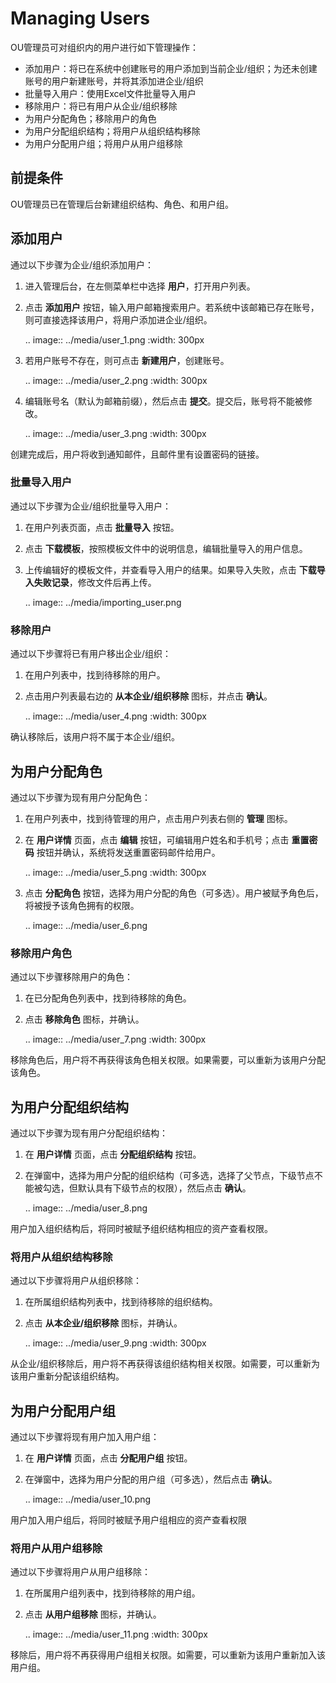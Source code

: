 # Managing Users

OU管理员可对组织内的用户进行如下管理操作：

- 添加用户：将已在系统中创建账号的用户添加到当前企业/组织；为还未创建账号的用户新建账号，并将其添加进企业/组织
- 批量导入用户：使用Excel文件批量导入用户
- 移除用户：将已有用户从企业/组织移除
- 为用户分配角色；移除用户的角色
- 为用户分配组织结构；将用户从组织结构移除
- 为用户分配用户组；将用户从用户组移除

## 前提条件

OU管理员已在管理后台新建组织结构、角色、和用户组。

## 添加用户

通过以下步骤为企业/组织添加用户：

1. 进入管理后台，在左侧菜单栏中选择 **用户**，打开用户列表。

2. 点击 **添加用户** 按钮，输入用户邮箱搜索用户。若系统中该邮箱已存在账号，则可直接选择该用户，将用户添加进企业/组织。

   .. image:: ../media/user_1.png
      :width: 300px

3. 若用户账号不存在，则可点击 **新建用户**，创建账号。

   .. image:: ../media/user_2.png
      :width: 300px

4. 编辑账号名（默认为邮箱前缀），然后点击 **提交**。提交后，账号将不能被修改。

   .. image:: ../media/user_3.png
      :width: 300px

创建完成后，用户将收到通知邮件，且邮件里有设置密码的链接。

### 批量导入用户

通过以下步骤为企业/组织批量导入用户：

1. 在用户列表页面，点击 **批量导入** 按钮。

2. 点击 **下载模板**，按照模板文件中的说明信息，编辑批量导入的用户信息。

3. 上传编辑好的模板文件，并查看导入用户的结果。如果导入失败，点击 **下载导入失败记录**，修改文件后再上传。

   .. image:: ../media/importing_user.png

### 移除用户

通过以下步骤将已有用户移出企业/组织：

1. 在用户列表中，找到待移除的用户。

2. 点击用户列表最右边的 **从本企业/组织移除** 图标，并点击 **确认**。

   .. image:: ../media/user_4.png
      :width: 300px

确认移除后，该用户将不属于本企业/组织。

## 为用户分配角色

通过以下步骤为现有用户分配角色：

1. 在用户列表中，找到待管理的用户，点击用户列表右侧的 **管理** 图标。

2. 在 **用户详情** 页面，点击 **编辑** 按钮，可编辑用户姓名和手机号；点击 **重置密码** 按钮并确认，系统将发送重置密码邮件给用户。

   .. image:: ../media/user_5.png
      :width: 300px

3. 点击 **分配角色** 按钮，选择为用户分配的角色（可多选）。用户被赋予角色后，将被授予该角色拥有的权限。

   .. image:: ../media/user_6.png

### 移除用户角色

通过以下步骤移除用户的角色：

1. 在已分配角色列表中，找到待移除的角色。

2. 点击 **移除角色** 图标，并确认。

   .. image:: ../media/user_7.png
      :width: 300px

移除角色后，用户将不再获得该角色相关权限。如果需要，可以重新为该用户分配该角色。

## 为用户分配组织结构

通过以下步骤为现有用户分配组织结构：

1. 在 **用户详情** 页面，点击 **分配组织结构** 按钮。

2. 在弹窗中，选择为用户分配的组织结构（可多选，选择了父节点，下级节点不能被勾选，但默认具有下级节点的权限），然后点击 **确认**。

   .. image:: ../media/user_8.png

用户加入组织结构后，将同时被赋予组织结构相应的资产查看权限。

### 将用户从组织结构移除

通过以下步骤将用户从组织移除：

1. 在所属组织结构列表中，找到待移除的组织结构。

2. 点击 **从本企业/组织移除** 图标，并确认。

   .. image:: ../media/user_9.png
      :width: 300px

从企业/组织移除后，用户将不再获得该组织结构相关权限。如需要，可以重新为该用户重新分配该组织结构。

## 为用户分配用户组

通过以下步骤将现有用户加入用户组：

1. 在 **用户详情** 页面，点击 **分配用户组** 按钮。

2. 在弹窗中，选择为用户分配的用户组（可多选），然后点击 **确认**。

   .. image:: ../media/user_10.png

用户加入用户组后，将同时被赋予用户组相应的资产查看权限

### 将用户从用户组移除

通过以下步骤将用户从用户组移除：

1. 在所属用户组列表中，找到待移除的用户组。

2. 点击 **从用户组移除** 图标，并确认。

   .. image:: ../media/user_11.png
      :width: 300px

移除后，用户将不再获得用户组相关权限。如需要，可以重新为该用户重新加入该用户组。
